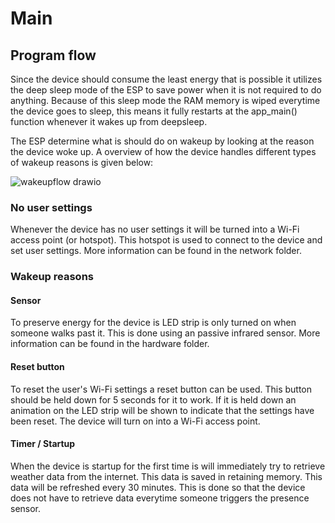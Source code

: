 # Main

## Program flow
Since the device should consume the least energy that is possible it utilizes the deep sleep mode of the ESP to save power when it is not required to do anything. Because of this sleep mode the RAM memory is wiped everytime the device goes to sleep, this means it fully restarts at the app_main() function whenever it wakes up from deepsleep.

The ESP determine what is should do on wakeup by looking at the reason the device woke up. A overview of how the device handles different types of wakeup reasons is given below:

![wakeupflow drawio](https://user-images.githubusercontent.com/45065264/214599025-34540cca-b4a2-4747-bf44-62e8ad422f69.png)

### No user settings
Whenever the device has no user settings it will be turned into a Wi-Fi access point (or hotspot). This hotspot is used to connect to the device and set user settings. More information can be found in the network folder.

### Wakeup reasons

#### Sensor
To preserve energy for the device is LED strip is only turned on when someone walks past it. This is done using an passive infrared sensor. More information can be found in the hardware folder.

#### Reset button
To reset the user's Wi-Fi settings a reset button can be used. This button should be held down for 5 seconds for it to work. If it is held down an animation on the LED strip will be shown to indicate that the settings have been reset. The device will turn on into a Wi-Fi access point.

#### Timer / Startup
When the device is startup for the first time is will immediately try to retrieve weather data from the internet. This data is saved in retaining memory. This data will be refreshed every 30 minutes. This is done so that the device does not have to retrieve data everytime someone triggers the presence sensor.


